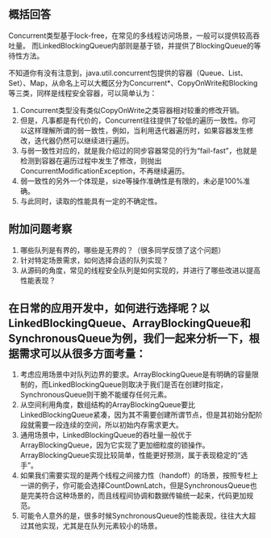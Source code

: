 ## 概括回答
Concurrent类型基于lock-free，在常见的多线程访问场景，一般可以提供较高吞吐量。
而LinkedBlockingQueue内部则是基于锁，并提供了BlockingQueue的等待性方法。

不知道你有没有注意到，java.util.concurrent包提供的容器（Queue、List、Set）、Map，从命名上可以大概区分为Concurrent*、CopyOnWrite和Blocking等三类，同样是线程安全容器，可以简单认为：
1. Concurrent类型没有类似CopyOnWrite之类容器相对较重的修改开销。
2. 但是，凡事都是有代价的，Concurrent往往提供了较低的遍历一致性。你可以这样理解所谓的弱一致性，例如，当利用迭代器遍历时，如果容器发生修改，迭代器仍然可以继续进行遍历。
3. 与弱一致性对应的，就是我介绍过的同步容器常见的行为“fail-fast”，也就是检测到容器在遍历过程中发生了修改，则抛出ConcurrentModificationException，不再继续遍历。
4. 弱一致性的另外一个体现是，size等操作准确性是有限的，未必是100%准确。
5. 与此同时，读取的性能具有一定的不确定性。

## 附加问题考察
1. 哪些队列是有界的，哪些是无界的？（很多同学反馈了这个问题）
2. 针对特定场景需求，如何选择合适的队列实现？
3. 从源码的角度，常见的线程安全队列是如何实现的，并进行了哪些改进以提高性能表现？

## 在日常的应用开发中，如何进行选择呢？以LinkedBlockingQueue、ArrayBlockingQueue和SynchronousQueue为例，我们一起来分析一下，根据需求可以从很多方面考量：

1. 考虑应用场景中对队列边界的要求。ArrayBlockingQueue是有明确的容量限制的，而LinkedBlockingQueue则取决于我们是否在创建时指定，SynchronousQueue则干脆不能缓存任何元素。
2. 从空间利用角度，数组结构的ArrayBlockingQueue要比LinkedBlockingQueue紧凑，因为其不需要创建所谓节点，但是其初始分配阶段就需要一段连续的空间，所以初始内存需求更大。
3. 通用场景中，LinkedBlockingQueue的吞吐量一般优于ArrayBlockingQueue，因为它实现了更加细粒度的锁操作。ArrayBlockingQueue实现比较简单，性能更好预测，属于表现稳定的“选手”。
4. 如果我们需要实现的是两个线程之间接力性（handoff）的场景，按照专栏上一讲的例子，你可能会选择CountDownLatch，但是SynchronousQueue也是完美符合这种场景的，而且线程间协调和数据传输统一起来，代码更加规范。
5. 可能令人意外的是，很多时候SynchronousQueue的性能表现，往往大大超过其他实现，尤其是在队列元素较小的场景。